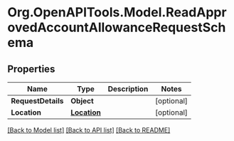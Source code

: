 
# Org.OpenAPITools.Model.ReadApprovedAccountAllowanceRequestSchema

## Properties

Name | Type | Description | Notes
------------ | ------------- | ------------- | -------------
**RequestDetails** | **Object** |  | [optional] 
**Location** | [**Location**](Location.md) |  | [optional] 

[[Back to Model list]](../README.md#documentation-for-models)
[[Back to API list]](../README.md#documentation-for-api-endpoints)
[[Back to README]](../README.md)

